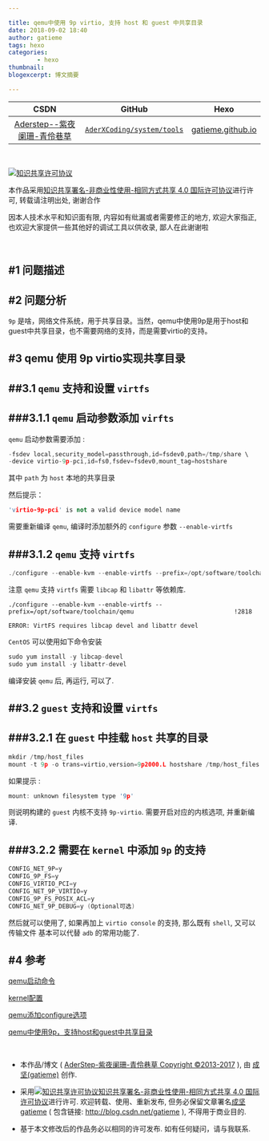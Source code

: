 ```yaml
---

title: qemu中使用 9p virtio, 支持 host 和 guest 中共享目录
date: 2018-09-02 18:40
author: gatieme
tags: hexo
categories:
        - hexo
thumbnail: 
blogexcerpt: 博文摘要

---
```


| CSDN | GitHub | Hexo |
|:----:|:------:|:----:|
| [Aderstep--紫夜阑珊-青伶巷草](http://blog.csdn.net/gatieme) | [`AderXCoding/system/tools`](https://github.com/gatieme/AderXCoding/tree/master/system/tools) | [gatieme.github.io](https://gatieme.github.io) |

<br>

<a rel="license" href="http://creativecommons.org/licenses/by-nc-sa/4.0/"><img alt="知识共享许可协议" style="border-width:0" src="https://i.creativecommons.org/l/by-nc-sa/4.0/88x31.png" /></a>

本作品采用<a rel="license" href="http://creativecommons.org/licenses/by-nc-sa/4.0/">知识共享署名-非商业性使用-相同方式共享 4.0 国际许可协议</a>进行许可, 转载请注明出处, 谢谢合作

因本人技术水平和知识面有限, 内容如有纰漏或者需要修正的地方, 欢迎大家指正, 也欢迎大家提供一些其他好的调试工具以供收录, 鄙人在此谢谢啦

<br>


#1	问题描述
-------


#2	问题分析
-------

`9p` 是啥，网络文件系统，用于共享目录。当然，qemu中使用9p是用于host和guest中共享目录，也不需要网络的支持，而是需要virtio的支持。

#3	qemu 使用 9p virtio实现共享目录
-------

##3.1	`qemu` 支持和设置 `virtfs`
-------

###3.1.1	`qemu` 启动参数添加 `virfts`
-------

`qemu` 启动参数需要添加 :

```cpp
-fsdev local,security_model=passthrough,id=fsdev0,path=/tmp/share \
-device virtio-9p-pci,id=fs0,fsdev=fsdev0,mount_tag=hostshare
```

其中 `path` 为 `host` 本地的共享目录

然后提示：

```cpp
'virtio-9p-pci' is not a valid device model name
```

需要重新编译 `qemu`, 编译时添加额外的 `configure` 参数 `--enable-virtfs`


###3.1.2	`qemu` 支持 `virtfs`
-------


```cpp
./configure --enable-kvm --enable-virtfs --prefix=/opt/software/toolchain/qemu
```

注意 `qemu` 支持 `virtfs` 需要 `libcap` 和 `libattr` 等依赖库.


```
./configure --enable-kvm --enable-virtfs --prefix=/opt/software/toolchain/qemu                            !2818

ERROR: VirtFS requires libcap devel and libattr devel
```

`CentOS` 可以使用如下命令安装

```cpp
sudo yum install -y libcap-devel
sudo yum install -y libattr-devel
```

编译安装 `qemu` 后, 再运行, 可以了.


##3.2	`guest` 支持和设置 `virtfs`
-------

###3.2.1	在 `guest` 中挂载 `host` 共享的目录
-------

```cpp
mkdir /tmp/host_files
mount -t 9p -o trans=virtio,version=9p2000.L hostshare /tmp/host_files
```

如果提示 :

```cpp
mount: unknown filesystem type '9p'
```

则说明构建的 `guest` 内核不支持 `9p-virtio`.
需要开启对应的内核选项, 并重新编译.


###3.2.2	需要在 `kernel` 中添加 `9p` 的支持
-------


```cpp
CONFIG_NET_9P=y
CONFIG_9P_FS=y
CONFIG_VIRTIO_PCI=y
CONFIG_NET_9P_VIRTIO=y
CONFIG_9P_FS_POSIX_ACL=y
CONFIG_NET_9P_DEBUG=y (Optional可选)
```

然后就可以使用了, 如果再加上 `virtio console` 的支持, 那么既有 `shell`, 又可以传输文件
基本可以代替 `adb` 的常用功能了.


#4	参考
-------

[qemu启动命令](http://www.linux-kvm.org/page/9p_virtio)

[kernel配置](http://wiki.qemu.org/Documentation/9psetup)

[qemu添加configure选项](https://groups.google.com/forum/#!topic/coreos-dev/MjhL3tOOAVM)

[qemu中使用9p，支持host和guest中共享目录](https://blog.csdn.net/ayu_ag/article/details/52956351)


<br>

*	本作品/博文 ( [AderStep-紫夜阑珊-青伶巷草 Copyright ©2013-2017](http://blog.csdn.net/gatieme) ), 由 [成坚(gatieme)](http://blog.csdn.net/gatieme) 创作.

*	采用<a rel="license" href="http://creativecommons.org/licenses/by-nc-sa/4.0/"><img alt="知识共享许可协议" style="border-width:0" src="https://i.creativecommons.org/l/by-nc-sa/4.0/88x31.png" /></a><a rel="license" href="http://creativecommons.org/licenses/by-nc-sa/4.0/">知识共享署名-非商业性使用-相同方式共享 4.0 国际许可协议</a>进行许可. 欢迎转载、使用、重新发布, 但务必保留文章署名[成坚gatieme](http://blog.csdn.net/gatieme) ( 包含链接: http://blog.csdn.net/gatieme ), 不得用于商业目的. 

*	基于本文修改后的作品务必以相同的许可发布. 如有任何疑问，请与我联系.
